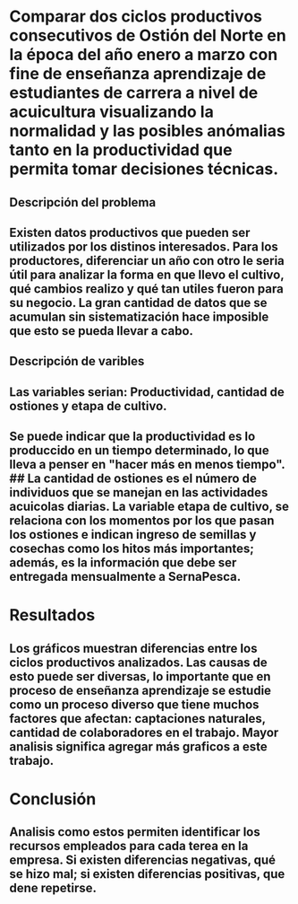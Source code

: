 # Comparar dos ciclos productivos consecutivos de Ostión del Norte en la época del año enero a marzo con fine de enseñanza aprendizaje de estudiantes de carrera a nivel de acuicultura visualizando la normalidad y las posibles anómalias tanto en la productividad que permita tomar decisiones técnicas.
## Descripción del problema
## Existen datos productivos que pueden ser utilizados por los distinos interesados. Para los productores, diferenciar un año con otro le seria útil para analizar la forma en que llevo el cultivo, qué cambios realizo y qué tan utiles fueron para su negocio. La gran cantidad de datos que se acumulan sin sistematización hace imposible que esto se pueda llevar a cabo.
## Descripción de varibles
## Las variables serian: Productividad, cantidad de ostiones y etapa de cultivo.
## Se puede indicar que la productividad es lo produccido en un tiempo determinado, lo que lleva a penser en "hacer más en menos tiempo". ## La cantidad de ostiones es el número de individuos que se manejan en las actividades acuicolas diarias. La variable etapa de cultivo, se relaciona con los momentos por los que pasan los ostiones e indican ingreso de semillas y cosechas como los hitos más importantes; además, es la información que debe ser entregada mensualmente a SernaPesca.
# Resultados
## Los gráficos muestran diferencias entre los ciclos productivos analizados. Las causas de esto puede ser diversas, lo importante que en proceso de enseñanza aprendizaje se estudie como un proceso diverso que tiene muchos factores que afectan: captaciones naturales, cantidad de colaboradores en el trabajo. Mayor analisis significa agregar más graficos a este trabajo.
# Conclusión
## Analisis como estos permiten identificar los recursos empleados para cada terea en la empresa. Si existen diferencias negativas, qué se hizo mal; si existen diferencias positivas, que dene repetirse.

